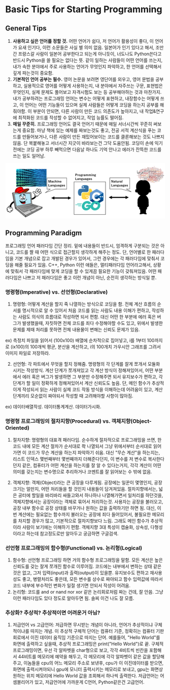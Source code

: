 # Basic Tips for Starting Programming

## General Tips
1. __사용하고 싶은 언어를 정할 것.__ 어떤 언어가 쉽다, 저 언어가 활용성이 좋다, 이 언어가 요새 인기다, 이런 소문들은 사실 별 의미 없음. 일본어가 인기 있다고 해서, 조만간 프랑스갈 사람이 일본어 공부한다고 되는게 아니듯이, 너도나도 Python쓴다고 반드시 Python을 쓸 필요는 없다는 뜻. 같이 일하는 사람들이 어떤 언어를 쓰는지, 내가 속한 분야에서 주로 사용하는 언어가 무엇인지 파악하고, 한 언어를 선택해서 깊게 파는것이 중요함.
2. __기본적인 언어 공부는 필수.__ 영어 논문을 보려면 영단어를 외우고, 영어 문법을 공부하고, 실용적으로 영어를 어떻게 사용하는지, 내 분야에서 자주쓰는 구문, 표현법은 무엇인지, 실제 문제도 풀어보고 자격시험도 보는 등 공부해야하는 것과 마찬가지. 내가 공부하려는 프로그래밍 언어는 변수는 어떻게 표현하고, 내장함수는 어떻게 쓰고, 이 언어는 어떤 기능들이 있으며 실제 사람들은 어떻게 코딩을 하는지 공부를 해줘야함. 이 부분이 안되면, 다른 사람이 만든 코드 의존도가 높아지고, 내 작업&연구에 최적화된 코드를 작성할 수 없어지고, 작업 능률도 떨어짐.
3. __매일 꾸준히.__ 프로그래밍 언어도 결국 언어기 때문에 매일 서너시간씩 꾸준히 써보는게 중요함. 마냥 책에 있는 예제를 짜보는것도 좋고, 전공 서적 계산식을 푸는 코드를 만들어보거나, 다른 사람이 만든 재밌어보이는 코드를 클론해보는 것도 나쁘지 않음. 단 복붙해놓고 서너시간 지긋이 바라보는건 그닥 도움안됨. 코딩이 손에 익기 전에는 코딩 공부 하루 빼먹으면 다음날 하나도 기억 안나고 에러가 잔뜩한 코드를 쓰는 일도 일어남.
<p align="center">
<img src="img/a1.PNG" width=750>
</p>

## Programming Paradigm
프로그래밍 언어 패러다임 간단 정리. 밑에 내용들이 반드시, 엄격하게 구분되는 것은 아니고, 코드를 짤 때 어떤 식으로 접근할지 생각하게 해주는 정도. 단, 언어별로 한 패러다임을 기본 개념으로 잡고 개발된 경우가 있어서, 그런 경우에는 각 패러다임에 맞춰서 코딩을 해줄 필요가 있음. C++, Python 이런 애들은, 멀티패러다임 언어라고해서, 상황에 맞춰서 각 패러다임에 맞게 코딩을 할 수 있게끔 필요한 기능이 갖춰져있음. 어떤 패러다임은 나쁘고 저 패러다임은 좋고 이런 개념이 아닌, 순전히 생각하는 방식일 뿐.

### 명령형(Imperative) vs. 선언형(Declarative)
1. 명령형: 어떻게 계산을 할지 죽 나열하는 방식으로 코딩을 함. 전체 계산 흐름의 순서를 명시적으로 알 수 있어서 처음 코드를 읽는 사람도 내용 이해가 편하고, 작성하는 사람도 의식의 흐름대로 작성하면 되서 편함. 대신 어떤 한 부분에 에러 혹은 버그가 발생했을때, 자칫하면 전체 코드를 죄다 수정해야할 수도 있고, 위에서 발생한 문제를 제때 처리를 못하면 전체 내용물이 변해는 신뢰도 문제가 있음.

  ex) 측정치 파일을 읽어서 (100x100) 배열에 순차적으로 집어넣고, i를 1부터 100까지로 (ix100)의 100개씩 평균, 분산을 계산하고, i의 100개치 가우시안 그래프를 그려서 이미지 파일로 저장하라.
  
2. 선언형: 각 파트에서 무엇을 할지 정해줌. 명령형의 각 단계를 잘게 쪼개서 모듈화 시키는 작성방식. 계산 단계가 쪼개져있고 각 계산 방식이 정해져있어서, 어떤 부분에서 에러 혹은 버그가 발생하면 그 부분만 수정해주면 되서 유지보수가 편하고, 각 단계가 할 일이 정확하게 정해져있어서 계산 신뢰도도 높음. 단, 메인 함수가 추상적이게 작성되서 읽는 사람이 실제 코드 작동 방식을 이해하는데 어려움이 있고, 계산 단계끼리 모순없이 짜야되서 작성할 때 고려해야할 사항이 많아짐.
  
  ex) 데이터배열작성. 데이터통계계산. 데이터가시화.

### 명령형 프로그래밍의 절차지향(Procedural) vs. 객체지향(Object-Oriented)
1. 절차지향: 명령형의 대표격 패러다임. 순수하게 절차적으로 프로그래밍을 쓰면, 한 코드 내에 모든 계산 절차가 순서대로 좍 나열되서 그냥 위에서부터 순서대로 읽어가면 이 코드가 무슨 계산을 하는지 파악하기 쉬움. 대신 "무슨 계산"을 하는지는, 리스트 인덱스 몇번째부터 몇번째까지 더해준다던지, 이 변수를 저 변수로 복사한다던지 같은, 컴퓨터가 어떤 계산을 하는지를 잘 알 수 있다는거지, 각각 계산이 어떤 의미를 갖는지는 변수명으로 추리하거나 코멘트를 잘 읽어보는 수 밖에 없음.

2. 객체지향: 객체(Object)라는 큰 공장을 다루게됨. 공장에는 일꾼이 몇명인지, 공장 크기는 얼만지, 어떤 처리들을 할 것인지 내용들이 담겨져있음. 절차지향에서는, 넓은 공터에 할일을 바리바리 싸들고와서 하나하나 나열해가면서 일처리를 하던것을, 객체지향에서는 공장이라는 객체로 묶어서 처리하는것. 사용자는 공장을 불러오고, 공장 내부 함수로 공장 상태를 바꾸거나 원하는 값을 출력하기만 하면 됨. 대신, 이번 계산에는 필요없는 함수까지 불러오는 공장에 죄다 들어있어서, 불필요한 메모리를 차지할 경우가 많고, 기본적으로 절차지향보다 느림. 그래도 메인 함수가 추상적이라 사람이 보기에는 이해하기 편함. 객체지향 3대 특성이 캡슐화, 상속성, 다형성 이라고 하는데 참고정도로만 알아두고 궁금하면 구글검색.
 
### 선언형 프로그래밍의 함수형(Functional) vs. 논리형(Logical)
1. 함수형: 선언형 프로그래밍 하면 거의 함수형 프로그래밍을 말함. 모든 계산은 높은 신뢰도를 갖는 잘게 쪼개진 함수로 이루어짐. 코드에는 내부에서 변하는 상태 같은것은 없고, 그저 입력(input)과 출력(output)이 있을뿐. 유지보수도 편하고 재사용성도 좋고, 병렬처리도 좋은데, 모든 변수를 상수로 짜야되고 함수 입력값에 따라서 코드 내부에 부수적인 변화가 일절 생기면 안되서 작성이 어려움.
2. 논리형: 코드를 and or nand nor xor 같은 논리회로처럼 짜는 건데, 잘 안씀. 그냥 이런 패러다임도 있다 정도로 알아두면 됨. 솔찌 이건 나도 잘 모름.

### 추상화? 추상적? 추상적이면 어려운거 아님?
1. 저급언어 vs 고급언어: 저급하면 무시받는 개념이 아니라, 언어가 추상적이냐 구체적이냐를 따지는 개념. 이 추상적 구체적 단어는 컴퓨터 기준, 정확히는 컴퓨터 기판 회로에서 이진 데이터 움직임 기준으로 따지는 단어. 예를들어, "Hello World"를 화면에 출력하고 싶을때, 추상적 프로그래밍은 print("Hello World")로 끝. 구체적 프로그래밍이면, 우선 각 알파벳을 char형으로 보고, 각각 4비트씩 빈칸을 포함해서 44비트를 메모리에 예약을 해두고, 각 메모리에 각각 알파벳이 같은 값을 할당해주고, 이놈들을 cpu의 어느 메모리 주소로 보낸후, cpu가 이 이진데이터를 받으면, 화면에 출력시켜야되니 gpu에 모니터 출력시키는 메모리로 보내고, gpu는 화면상 원하는 위치 메모리에 Hello World 값을 조회해서 하나씩 출력한다. 저급언어는 어셈블리어가 있고, 저급언어에 가까운게 C언어, Python같은건 고급언어.
